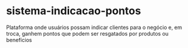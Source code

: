 # sistema-indicacao-pontos
Plataforma onde usuários possam indicar clientes para o negócio e, em troca, ganhem pontos que podem ser resgatados por produtos ou benefícios
